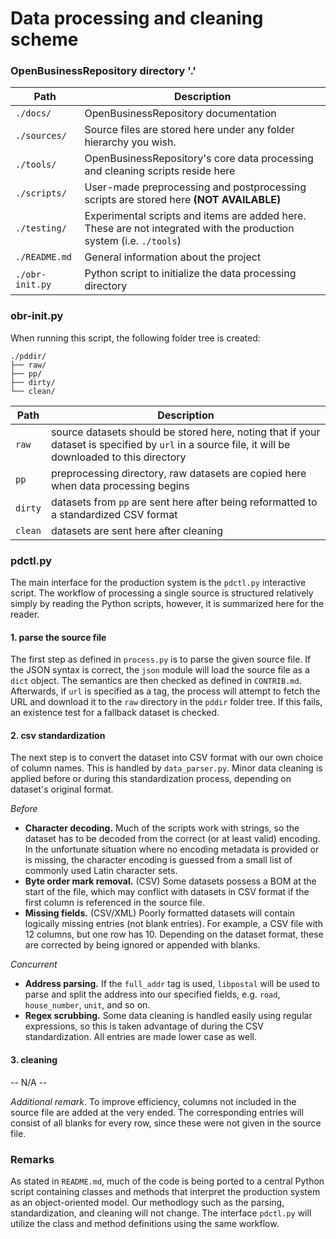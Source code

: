 # Data processing and cleaning scheme

### OpenBusinessRepository directory '.'
| Path | Description |
| ---- | ----------- |
| `./docs/` | OpenBusinessRepository documentation |
| `./sources/` | Source files are stored here under any folder hierarchy you wish. |
| `./tools/` | OpenBusinessRepository's core data processing and cleaning scripts reside here | 
| `./scripts/` | User-made preprocessing and postprocessing scripts are stored here **(NOT AVAILABLE)** | 
| `./testing/` | Experimental scripts and items are added here. These are not integrated with the production system (i.e. `./tools`) |
| `./README.md` | General information about the project | 
| `./obr-init.py` | Python script to initialize the data processing directory |

### obr-init.py

When running this script, the following folder tree is created:
```
./pddir/
├── raw/
├── pp/
├── dirty/
└── clean/
```
| Path | Description |
| ---- | ----------- |
| `raw` | source datasets should be stored here, noting that if your dataset is specified by `url` in a source file, it will be downloaded to this directory |
| `pp` | preprocessing directory, raw datasets are copied here when data processing begins |
| `dirty` | datasets from `pp` are sent here after being reformatted to a standardized CSV format |
| `clean` | datasets are sent here after cleaning |

### pdctl.py

The main interface for the production system is the `pdctl.py` interactive script. The workflow of processing a single source is structured relatively simply by reading the Python scripts, however, it is summarized here for the reader.

#### 1. parse the source file

The first step as defined in `process.py` is to parse the given source file. If the JSON syntax is correct, the `json` module will load the source file as a `dict` object. The semantics are then checked as defined in `CONTRIB.md`. Afterwards, if `url` is specified as a tag, the process will attempt to fetch the URL and download it to the `raw` directory in the `pddir` folder tree. If this fails, an existence test for a fallback dataset is checked.

#### 2. csv standardization

The next step is to convert the dataset into CSV format with our own choice of column names. This is handled by `data_parser.py`. Minor data cleaning is applied before or during this standardization process, depending on dataset's original format.

*Before*
+ **Character decoding.** Much of the scripts work with strings, so the dataset has to be decoded from the correct (or at least valid) encoding. In the unfortunate situation where no encoding metadata is provided or is missing, the character encoding is guessed from a small list of commonly used Latin character sets.
+ **Byte order mark removal.** (CSV) Some datasets possess a BOM at the start of the file, which may conflict with datasets in CSV format if the first column is referenced in the source file.
+ **Missing fields.** (CSV/XML) Poorly formatted datasets will contain logically missing entries (not blank entries). For example, a CSV file with 12 columns, but one row has 10. Depending on the dataset format, these are corrected by being ignored or appended with blanks.

*Concurrent*
+ **Address parsing.** If the `full_addr` tag is used, `libpostal` will be used to parse and split the address into our specified fields, e.g. `road`, `house_number`, `unit`, and so on.
+ **Regex scrubbing.** Some data cleaning is handled easily using regular expressions, so this is taken advantage of during the CSV standardization. All entries are made lower case as well.

#### 3. cleaning

-- N/A --

*Additional remark*. To improve efficiency, columns not included in the source file are added at the very ended. The corresponding entries will consist of all blanks for every row, since these were not given in the source file.


### Remarks

As stated in `README.md`, much of the code is being ported to a central Python script containing classes and methods that interpret the production system as an object-oriented model. Our methodlogy such as the parsing, standardization, and cleaning will not change. The interface `pdctl.py` will utilize the class and method definitions using the same workflow.
